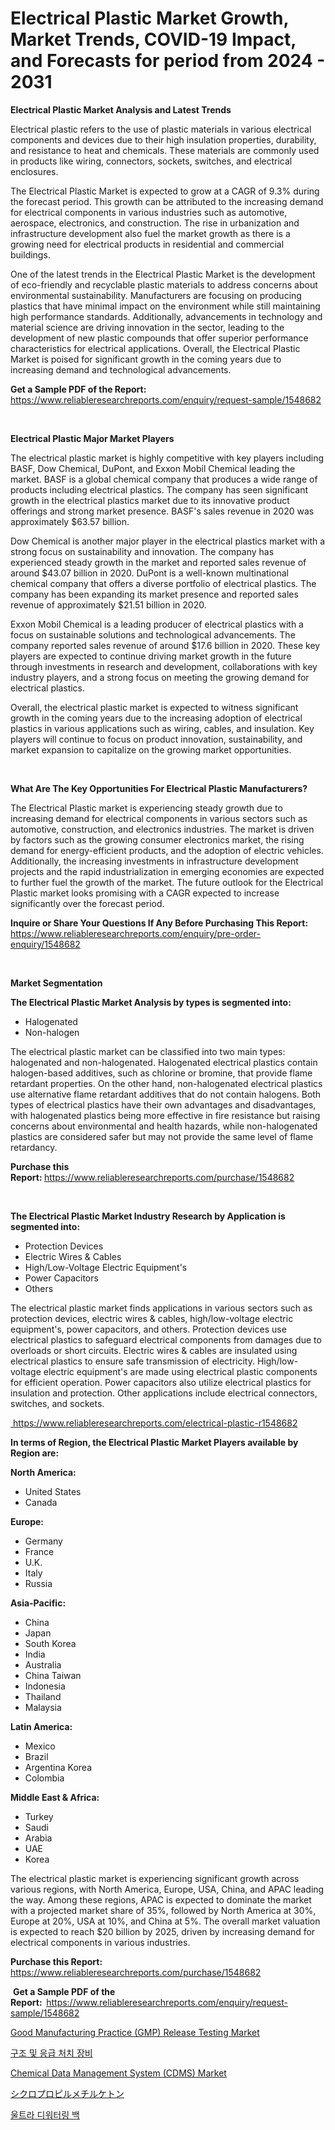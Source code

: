 <p><h1>Electrical Plastic Market Growth, Market Trends, COVID-19 Impact, and Forecasts for period from 2024 - 2031</h1></p><p><strong>Electrical Plastic Market Analysis and Latest Trends</strong></p>
<p><p>Electrical plastic refers to the use of plastic materials in various electrical components and devices due to their high insulation properties, durability, and resistance to heat and chemicals. These materials are commonly used in products like wiring, connectors, sockets, switches, and electrical enclosures.</p><p>The Electrical Plastic Market is expected to grow at a CAGR of 9.3% during the forecast period. This growth can be attributed to the increasing demand for electrical components in various industries such as automotive, aerospace, electronics, and construction. The rise in urbanization and infrastructure development also fuel the market growth as there is a growing need for electrical products in residential and commercial buildings.</p><p>One of the latest trends in the Electrical Plastic Market is the development of eco-friendly and recyclable plastic materials to address concerns about environmental sustainability. Manufacturers are focusing on producing plastics that have minimal impact on the environment while still maintaining high performance standards. Additionally, advancements in technology and material science are driving innovation in the sector, leading to the development of new plastic compounds that offer superior performance characteristics for electrical applications. Overall, the Electrical Plastic Market is poised for significant growth in the coming years due to increasing demand and technological advancements.</p></p>
<p><strong>Get a Sample PDF of the Report:&nbsp;</strong> <a href="https://www.reliableresearchreports.com/enquiry/request-sample/1548682">https://www.reliableresearchreports.com/enquiry/request-sample/1548682</a></p>
<p>&nbsp;</p>
<p><strong>Electrical Plastic Major Market Players</strong></p>
<p><p>The electrical plastic market is highly competitive with key players including BASF, Dow Chemical, DuPont, and Exxon Mobil Chemical leading the market. BASF is a global chemical company that produces a wide range of products including electrical plastics. The company has seen significant growth in the electrical plastics market due to its innovative product offerings and strong market presence. BASF's sales revenue in 2020 was approximately $63.57 billion.</p><p>Dow Chemical is another major player in the electrical plastics market with a strong focus on sustainability and innovation. The company has experienced steady growth in the market and reported sales revenue of around $43.07 billion in 2020. DuPont is a well-known multinational chemical company that offers a diverse portfolio of electrical plastics. The company has been expanding its market presence and reported sales revenue of approximately $21.51 billion in 2020.</p><p>Exxon Mobil Chemical is a leading producer of electrical plastics with a focus on sustainable solutions and technological advancements. The company reported sales revenue of around $17.6 billion in 2020. These key players are expected to continue driving market growth in the future through investments in research and development, collaborations with key industry players, and a strong focus on meeting the growing demand for electrical plastics.</p><p>Overall, the electrical plastic market is expected to witness significant growth in the coming years due to the increasing adoption of electrical plastics in various applications such as wiring, cables, and insulation. Key players will continue to focus on product innovation, sustainability, and market expansion to capitalize on the growing market opportunities.</p></p>
<p>&nbsp;</p>
<p><strong>What Are The Key Opportunities For Electrical Plastic Manufacturers?</strong></p>
<p><p>The Electrical Plastic market is experiencing steady growth due to increasing demand for electrical components in various sectors such as automotive, construction, and electronics industries. The market is driven by factors such as the growing consumer electronics market, the rising demand for energy-efficient products, and the adoption of electric vehicles. Additionally, the increasing investments in infrastructure development projects and the rapid industrialization in emerging economies are expected to further fuel the growth of the market. The future outlook for the Electrical Plastic market looks promising with a CAGR expected to increase significantly over the forecast period.</p></p>
<p><strong>Inquire or Share Your Questions If Any Before Purchasing This Report:</strong> <a href="https://www.reliableresearchreports.com/enquiry/pre-order-enquiry/1548682">https://www.reliableresearchreports.com/enquiry/pre-order-enquiry/1548682</a></p>
<p>&nbsp;</p>
<p><strong>Market Segmentation</strong></p>
<p><strong>The Electrical Plastic Market Analysis by types is segmented into:</strong></p>
<p><ul><li>Halogenated</li><li>Non-halogen</li></ul></p>
<p><p>The electrical plastic market can be classified into two main types: halogenated and non-halogenated. Halogenated electrical plastics contain halogen-based additives, such as chlorine or bromine, that provide flame retardant properties. On the other hand, non-halogenated electrical plastics use alternative flame retardant additives that do not contain halogens. Both types of electrical plastics have their own advantages and disadvantages, with halogenated plastics being more effective in fire resistance but raising concerns about environmental and health hazards, while non-halogenated plastics are considered safer but may not provide the same level of flame retardancy.</p></p>
<p><strong>Purchase this Report:&nbsp;</strong><a href="https://www.reliableresearchreports.com/purchase/1548682">https://www.reliableresearchreports.com/purchase/1548682</a></p>
<p>&nbsp;</p>
<p><strong>The Electrical Plastic Market Industry Research by Application is segmented into:</strong></p>
<p><ul><li>Protection Devices</li><li>Electric Wires & Cables</li><li>High/Low-Voltage Electric Equipment's</li><li>Power Capacitors</li><li>Others</li></ul></p>
<p><p>The electrical plastic market finds applications in various sectors such as protection devices, electric wires & cables, high/low-voltage electric equipment's, power capacitors, and others. Protection devices use electrical plastics to safeguard electrical components from damages due to overloads or short circuits. Electric wires & cables are insulated using electrical plastics to ensure safe transmission of electricity. High/low-voltage electric equipment's are made using electrical plastic components for efficient operation. Power capacitors also utilize electrical plastics for insulation and protection. Other applications include electrical connectors, switches, and sockets.</p></p>
<p><a href="https://www.reliableresearchreports.com/electrical-plastic-r1548682">&nbsp;https://www.reliableresearchreports.com/electrical-plastic-r1548682</a></p>
<p><strong>In terms of Region, the Electrical Plastic Market Players available by Region are:</strong></p>
<p>
    <p> <strong> North America: </strong>
        <ul>
            <li>United States</li>
            <li>Canada</li>
        </ul>
        </p> 
    <p> <strong> Europe: </strong>
        <ul>
            <li>Germany</li>
            <li>France</li>
            <li>U.K.</li>
            <li>Italy</li>
            <li>Russia</li>
        </ul>
        </p> 
    <p> <strong> Asia-Pacific: </strong>
        <ul>
            <li>China</li>
            <li>Japan</li>
            <li>South Korea</li>
            <li>India</li>
            <li>Australia</li>
            <li>China Taiwan</li>
            <li>Indonesia</li>
            <li>Thailand</li>
            <li>Malaysia</li>
        </ul>
        </p> 
    <p> <strong> Latin America: </strong>
        <ul>
            <li>Mexico</li>
            <li>Brazil</li>
            <li>Argentina Korea</li>
            <li>Colombia</li>
        </ul>
        </p> 
    <p> <strong> Middle East & Africa: </strong>
        <ul>
            <li>Turkey</li>
            <li>Saudi</li>
            <li>Arabia</li>
            <li>UAE</li>
            <li>Korea</li>
        </ul>
    </p>
    </p>
<p><p>The electrical plastic market is experiencing significant growth across various regions, with North America, Europe, USA, China, and APAC leading the way. Among these regions, APAC is expected to dominate the market with a projected market share of 35%, followed by North America at 30%, Europe at 20%, USA at 10%, and China at 5%. The overall market valuation is expected to reach $20 billion by 2025, driven by increasing demand for electrical components in various industries.</p></p>
<p><strong>Purchase this Report: </strong><a href="https://www.reliableresearchreports.com/purchase/1548682">https://www.reliableresearchreports.com/purchase/1548682</a></p>
<p>&nbsp;<strong>Get a Sample PDF of the Report:&nbsp;&nbsp;</strong><a href="https://www.reliableresearchreports.com/enquiry/request-sample/1548682">https://www.reliableresearchreports.com/enquiry/request-sample/1548682</a></p>
<p><strong></strong></p>
<p><p><a href="https://github.com/LiamKanenood/Market-Research-Report-List-1/blob/main/good-manufacturing-practice-gmp-release-testing-market.md">Good Manufacturing Practice (GMP) Release Testing Market</a></p><p><a href="https://medium.com/@heatherelasquez5675/%EA%B5%AC%EC%A1%B0-%EB%B0%8F-%EC%9D%91%EA%B8%89-%EC%B2%98%EC%B9%98-%EC%9E%A5%EB%B9%84-%EC%8B%9C%EC%9E%A5-%EA%B7%9C%EB%AA%A8-%EB%B0%8F-%EC%8B%9C%EC%9E%A5-%EB%8F%99%ED%96%A5-%EC%82%B0%EC%97%85-%EA%B0%9C%EC%9A%94-%EC%A0%84%EC%B2%B4-2024-2031-18b96414d8e7">구조 및 응급 처치 장비</a></p><p><a href="https://github.com/pizolina/Market-Research-Report-List-5/blob/main/chemical-data-management-system-cdms-market.md">Chemical Data Management System (CDMS) Market</a></p><p><a href="https://medium.com/@kelscdowell78456/%E3%82%B7%E3%82%AF%E3%83%AD%E3%83%97%E3%83%AD%E3%83%94%E3%83%AB%E3%83%A1%E3%83%81%E3%83%AB%E3%82%B1%E3%83%88%E3%83%B3%E5%B8%82%E5%A0%B4%E3%81%AE%E5%88%86%E6%9E%90-%E3%82%B0%E3%83%AD%E3%83%BC%E3%83%90%E3%83%AB%E7%94%A3%E6%A5%AD%E3%81%AE%E8%A6%8B%E9%80%9A%E3%81%97%E3%81%A8%E4%BA%88%E6%B8%AC-2024%E5%B9%B4%E3%81%8B%E3%82%892031%E5%B9%B4-c52288f978f8">シクロプロピルメチルケトン</a></p><p><a href="https://medium.com/@cierrahayes645/%EC%B4%88%EC%B5%9C%EB%8C%80-%ED%8F%84%EC%88%98%EB%B0%B0%EB%82%AD-%EC%8B%9C%EC%9E%A5-%EB%B6%84%EC%84%9D-%EA%B8%80%EB%A1%9C%EB%B2%8C-%EC%82%B0%EC%97%85-%EC%A0%84%EB%A7%9D-%EB%B0%8F-%EC%98%88%EC%B8%A1-2024%EB%85%84%EB%B6%80%ED%84%B0-2031%EB%85%84%EA%B9%8C%EC%A7%80-ede6ad55f913">울트라 디워터링 백</a></p></p>